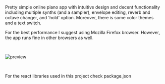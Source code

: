 Pretty simple online piano app with intuitive design and decent functionality including multiple synths (and a sampler), envelope editing, reverb and octave changer, and 'hold' option. Moreover, there is some color themes and a text switch.

For the best performance I suggest using Mozilla Firefox browser. However, the app runs fine in other browsers as well.

<br>

![preview](https://user-images.githubusercontent.com/80585863/221504750-85ff7317-6d59-43f6-b5aa-b39007d71ff6.gif)

<br>

For the react libraries used in this project check package.json
